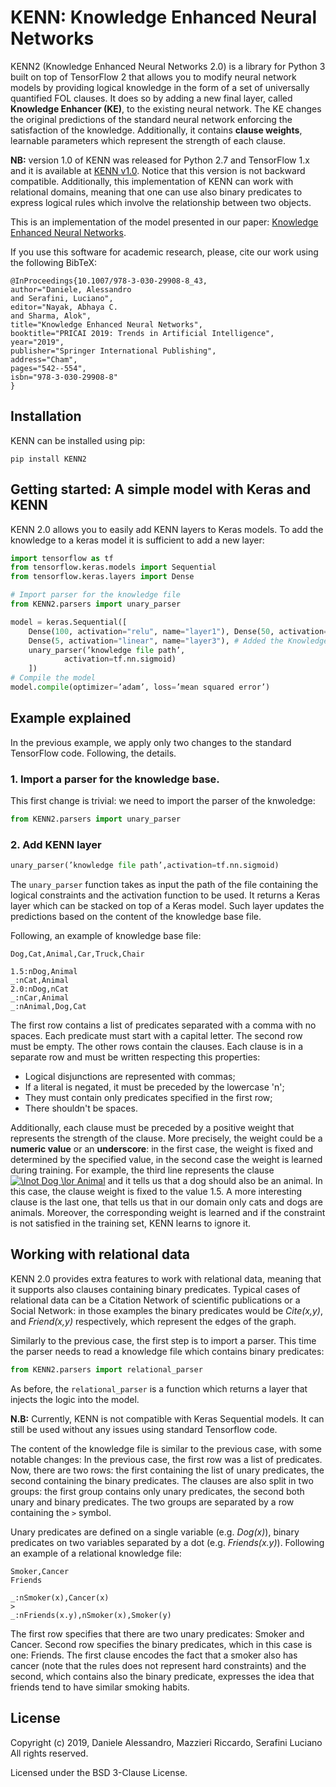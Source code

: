 # KENN: Knowledge Enhanced Neural Networks

KENN2 (Knowledge Enhanced Neural Networks 2.0) is a library for Python 3 built on top of TensorFlow 2 that allows you to modify neural network models by providing logical knowledge in the form of a set of universally quantified FOL clauses. It does so by adding a new final layer, called **Knowledge Enhancer (KE)**, to the existing neural network. The KE changes the original predictions of the standard neural network enforcing the satisfaction of the knowledge. Additionally, it contains **clause weights**, learnable parameters which represent the strength of each clause.

**NB:** version 1.0 of KENN was released for Python 2.7 and TensorFlow 1.x and it is available at [KENN v1.0](https://github.com/DanieleAlessandro/KENN). Notice that this version is not backward compatible. Additionally, this implementation of KENN can work with relational domains, meaning that one can use also binary predicates to express logical rules which involve the relationship between two objects.

This is an implementation of the model presented in our paper:
[Knowledge Enhanced Neural Networks](https://link.springer.com/chapter/10.1007/978-3-030-29908-8_43).

If you use this software for academic research, please, cite our work using the following BibTeX:

```
@InProceedings{10.1007/978-3-030-29908-8_43,
author="Daniele, Alessandro
and Serafini, Luciano",
editor="Nayak, Abhaya C.
and Sharma, Alok",
title="Knowledge Enhanced Neural Networks",
booktitle="PRICAI 2019: Trends in Artificial Intelligence",
year="2019",
publisher="Springer International Publishing",
address="Cham",
pages="542--554",
isbn="978-3-030-29908-8"
}
```

## Installation

KENN can be installed using pip:

```
pip install KENN2
```

## Getting started: A simple model with Keras and KENN

KENN 2.0 allows you to easily add KENN layers to Keras models. To add the knowledge to a keras model it is sufficient to add a new layer:

```python
import tensorflow as tf
from tensorflow.keras.models import Sequential
from tensorflow.keras.layers import Dense

# Import parser for the knowledge file
from KENN2.parsers import unary_parser

model = keras.Sequential([
    Dense(100, activation="relu", name="layer1"), Dense(50, activation="relu", name="layer2"), # Last NN layer
    Dense(5, activation="linear", name="layer3"), # Added the Knowledge Enhancer
    unary_parser(’knowledge file path’,
            activation=tf.nn.sigmoid)
    ])
# Compile the model
model.compile(optimizer=’adam’, loss=’mean squared error’)
```

## Example explained

In the previous example, we apply only two changes to the standard TensorFlow code. Following, the details.

### **1. Import a parser for the knowledge base.**

This first change is trivial: we need to import the parser of the knwoledge:

```python
from KENN2.parsers import unary_parser
```

### **2. Add KENN layer**

```python
unary_parser(’knowledge file path’,activation=tf.nn.sigmoid)
```

The `unary_parser` function takes as input the path of the file containing the logical constraints and the activation function to be used. It returns a Keras layer which can be stacked on top of a Keras model. Such layer updates the predictions based on the content of the knowledge base file.

Following, an example of knowledge base file:

```
Dog,Cat,Animal,Car,Truck,Chair

1.5:nDog,Animal
_:nCat,Animal
2.0:nDog,nCat
_:nCar,Animal
_:nAnimal,Dog,Cat
```

The first row contains a list of predicates separated with a comma with no spaces. Each predicate must start with a capital letter. The second row must be empty. The other rows contain the clauses.
Each clause is in a separate row and must be written respecting this properties:

- Logical disjunctions are represented with commas;
- If a literal is negated, it must be preceded by the lowercase 'n';
- They must contain only predicates specified in the first row;
- There shouldn't be spaces.

Additionally, each clause must be preceded by a positive weight that represents the strength of the clause. More precisely, the weight could be a **numeric value** or an **underscore**: in the first case, the weight is fixed and determined by the specified value, in the second case the weight is learned during training. For example, the third line represents the clause
<a href="https://www.codecogs.com/eqnedit.php?latex=\lnot&space;Dog&space;\lor&space;Animal" target="_blank"><img src="https://latex.codecogs.com/gif.latex?\lnot&space;Dog&space;\lor&space;Animal" title="\lnot Dog \lor Animal" /></a>
and it tells us that a dog should also be an animal. In this case, the clause weight is fixed to the value 1.5. A more interesting clause is the last one, that tells us that in our domain only cats and dogs are animals. Moreover, the corresponding weight is learned and if the constraint is not satisfied in the training set, KENN learns to ignore it.

## Working with relational data

KENN 2.0 provides extra features to work with relational data, meaning that it supports also clauses containing binary predicates. Typical cases of relational data can be a Citation Network of scientific publications or a Social Network: in those examples the binary predicates would be _Cite(x,y)_, and _Friend(x,y)_ respectively, which represent the edges of the graph.

Similarly to the previous case, the first step is to import a parser. This time the parser needs to read a knowledge file which contains binary predicates:

```python
from KENN2.parsers import relational_parser
```

As before, the `relational_parser` is a function which returns a layer that injects the logic into the model.

**N.B:** Currently, KENN is not compatible with Keras Sequential models. It can still be used without any issues using standard Tensorflow code.

The content of the knowledge file is similar to the previous case, with some notable changes:
In the previous case, the first row was a list of predicates. Now, there are two rows: the first containing the list of unary predicates, the second containing the binary predicates.
The clauses are also split in two groups: the first group contains only unary predicates, the second both unary and binary predicates. The two groups are separated by a row containing the `>` symbol.

Unary predicates are defined on a single variable (e.g. _Dog(x)_), binary predicates on two variables separated by a dot (e.g. _Friends(x.y)_).
Following an example of a relational knowledge file:

```
Smoker,Cancer
Friends

_:nSmoker(x),Cancer(x)
>
_:nFriends(x.y),nSmoker(x),Smoker(y)
```

The first row specifies that there are two unary predicates: Smoker and Cancer. Second row specifies the binary predicates, which in this case is one: Friends. The first clause encodes the fact that a smoker also has cancer (note that the rules does not represent hard constraints) and the second, which contains also the binary predicate, expresses the idea that friends tend to have similar smoking habits.

## License

Copyright (c) 2019, Daniele Alessandro, Mazzieri Riccardo, Serafini Luciano
All rights reserved.

Licensed under the BSD 3-Clause License.

